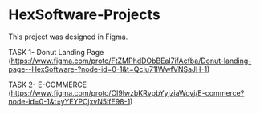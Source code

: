 # HexSoftware-Projects
This project was designed in Figma.  

TASK 1- Donut Landing Page (https://www.figma.com/proto/FtZMPhdDObBEal7ifAcfba/Donut-landing-page--HexSoftware-?node-id=0-1&t=QcIu71IWwfVNSaJH-1)

TASK 2- E-COMMERCE (https://www.figma.com/proto/Ol9lwzbKRvpbYyjziaWovj/E-commerce?node-id=0-1&t=yYEYPCjxvN5lfE98-1)
